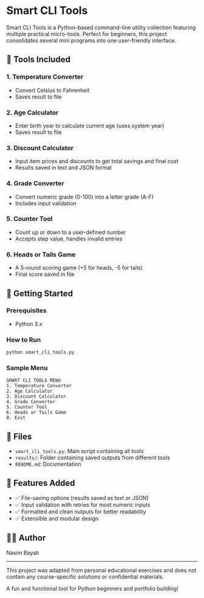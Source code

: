 # Smart CLI Tools

Smart CLI Tools is a Python-based command-line utility collection featuring multiple practical micro-tools. Perfect for beginners, this project consolidates several mini programs into one user-friendly interface.

## 🔧 Tools Included

### 1. Temperature Converter
- Convert Celsius to Fahrenheit
- Saves result to file

### 2. Age Calculator
- Enter birth year to calculate current age (uses system year)
- Saves result to file

### 3. Discount Calculator
- Input item prices and discounts to get total savings and final cost
- Results saved in text and JSON format

### 4. Grade Converter
- Convert numeric grade (0-100) into a letter grade (A-F)
- Includes input validation

### 5. Counter Tool
- Count up or down to a user-defined number
- Accepts step value, handles invalid entries

### 6. Heads or Tails Game
- A 5-round scoring game (+5 for heads, -5 for tails)
- Final score saved in file

## 🚀 Getting Started

### Prerequisites
- Python 3.x

### How to Run
```bash
python smart_cli_tools.py
```

### Sample Menu
```
SMART CLI TOOLS MENU
1. Temperature Converter
2. Age Calculator
3. Discount Calculator
4. Grade Converter
5. Counter Tool
6. Heads or Tails Game
0. Exit
```

## 📁 Files
- `smart_cli_tools.py`: Main script containing all tools
- `results/`: Folder containing saved outputs from different tools
- `README.md`: Documentation

## 🌟 Features Added
- ✅ File-saving options (results saved as text or JSON)
- ✅ Input validation with retries for most numeric inputs
- ✅ Formatted and clean outputs for better readability
- ✅ Extensible and modular design

## 👩‍💻 Author
Nasim Bayati

---
This project was adapted from personal educational exercises and does not contain any course-specific solutions or confidential materials.

A fun and functional tool for Python beginners and portfolio building!
